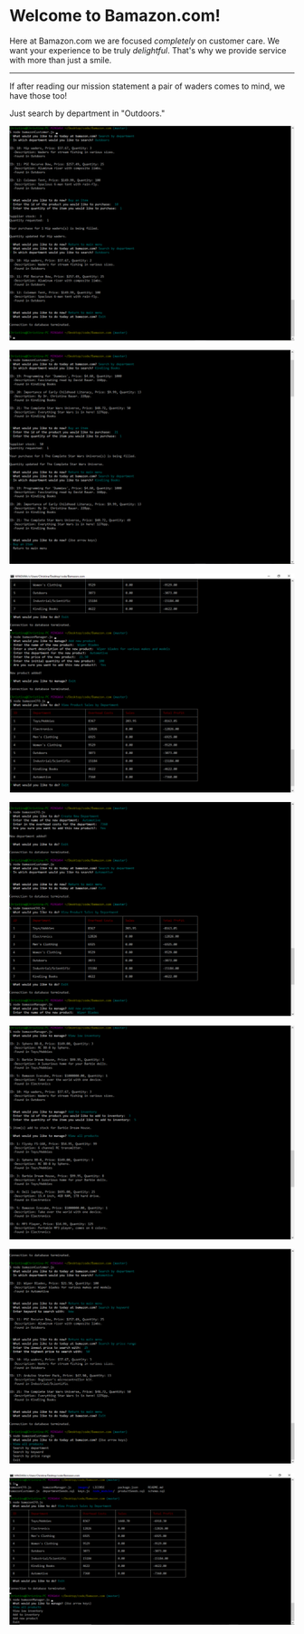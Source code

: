 # Welcome to Bamazon.com!

Here at Bamazon.com we are focused _completely_ on customer care.  We want your experience to be truly *delightful*.  That's why we provide service with more than just a smile.

---

If after reading our mission statement a pair of waders comes to mind, we have those too!

Just search by department in "Outdoors."

![alt Bamazon.com Screenshot 2](https://github.com/Blitz72/Bamazon.com/blob/master/images/BamazonScreenShot2.png)

![alt Bamazon.com Screenshot 1](https://github.com/Blitz72/Bamazon.com/blob/master/images/BamazonScreenShot1.png)

![alt Bamazon.com Screenshot 3](https://github.com/Blitz72/Bamazon.com/blob/master/images/BamazonScreenShot3.png)

![alt Bamazon.com Screenshot 4](https://github.com/Blitz72/Bamazon.com/blob/master/images/BamazonScreenShot4.png)

![alt Bamazon.com Screenshot 5](https://github.com/Blitz72/Bamazon.com/blob/master/images/BamazonScreenShot5.png)

![alt Bamazon.com Screenshot 6](https://github.com/Blitz72/Bamazon.com/blob/master/images/BamazonScreenShot6.png)

![alt Bamazon.com Screenshot 7](https://github.com/Blitz72/Bamazon.com/blob/master/images/BamazonScreenShot7.png)